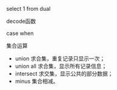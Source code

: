 select 1 from dual

decode函数

case when

集合运算
- union 求合集，重复记录只显示一次；
- union all 求合集，显示所有记录信息；
- intersect 求交集，显示公共的部分数据；
- minus 集合相减。
